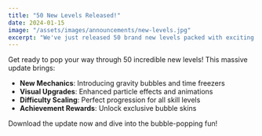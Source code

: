 ```yaml
---
title: "50 New Levels Released!"
date: 2024-01-15
image: "/assets/images/announcements/new-levels.jpg"
excerpt: "We've just released 50 brand new levels packed with exciting challenges and surprises!"
---
```


Get ready to pop your way through 50 incredible new levels! This massive update brings:

- **New Mechanics**: Introducing gravity bubbles and time freezers
- **Visual Upgrades**: Enhanced particle effects and animations  
- **Difficulty Scaling**: Perfect progression for all skill levels
- **Achievement Rewards**: Unlock exclusive bubble skins

Download the update now and dive into the bubble-popping fun!
